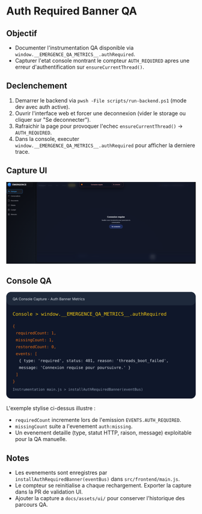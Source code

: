 # Auth Required Banner QA

## Objectif
- Documenter l'instrumentation QA disponible via `window.__EMERGENCE_QA_METRICS__.authRequired`.
- Capturer l'etat console montrant le compteur `AUTH_REQUIRED` apres une erreur d'authentification sur `ensureCurrentThread()`.

## Declenchement
1. Demarrer le backend via `pwsh -File scripts/run-backend.ps1` (mode dev avec auth active).
2. Ouvrir l'interface web et forcer une deconnexion (vider le storage ou cliquer sur "Se deconnecter").
3. Rafraichir la page pour provoquer l'echec `ensureCurrentThread()` -> `AUTH_REQUIRED`.
4. Dans la console, executer `window.__EMERGENCE_QA_METRICS__.authRequired` pour afficher la derniere trace.

## Capture UI
![Banniere Connexion requise 2025-09-25](../assets/ui/auth-banner-20250925.png)

## Console QA
![Console QA Auth Banner (exemple stylise)](../assets/ui/auth-banner-console.svg)

L'exemple stylise ci-dessus illustre :
- `requiredCount` incremente lors de l'emission `EVENTS.AUTH_REQUIRED`.
- `missingCount` suite a l'evenement `auth:missing`.
- Un evenement detaille (type, statut HTTP, raison, message) exploitable pour la QA manuelle.

## Notes
- Les evenements sont enregistres par `installAuthRequiredBanner(eventBus)` dans `src/frontend/main.js`.
- Le compteur se reinitialise a chaque rechargement. Exporter la capture dans la PR de validation UI.
- Ajouter la capture a `docs/assets/ui/` pour conserver l'historique des parcours QA.